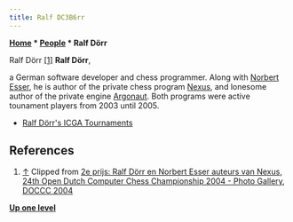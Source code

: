 ```yaml
---
title: Ralf DC3B6rr
---
```

**[Home](Home "Home") \* [People](People "People") \* Ralf Dörr**



 [](http://old.csvn.nl/gallery21.html) Ralf Dörr <a id="cite-note-1" href="#cite-ref-1">[1]</a> 
**Ralf Dörr**,  

a German software developer and chess programmer. Along with [Norbert Esser](Norbert_Esser "Norbert Esser"), he is author of the private chess program [Nexus](Nexus "Nexus"), and lonesome author of the private engine [Argonaut](Argonaut "Argonaut"). Both programs were active tounament players from 2003 until 2005.






* [Ralf Dörr's ICGA Tournaments](https://www.game-ai-forum.org/icga-tournaments/person.php?id=132)


## References


1. <a id="cite-ref-1" href="#cite-note-1">↑</a> Clipped from [2e prijs: Ralf Dörr en Norbert Esser auteurs van Nexus](https://old.csvn.nl/pics2004/nexus02.jpg), [24th Open Dutch Computer Chess Championship 2004 - Photo Gallery](http://old.csvn.nl/gallery21.html), [DOCCC 2004](DOCCC_2004 "DOCCC 2004")

**[Up one level](People "People")**







 
